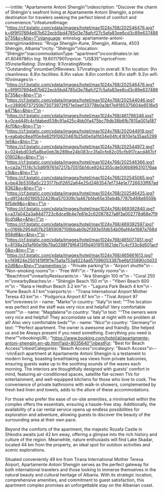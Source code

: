 ---\ntitle: "Apartamente Antoni Shengjin"\ndescription: "Discover the charm of Shëngjin's seafront living at Apartamente Antoni Shengjin, a prime destination for travelers seeking the perfect blend of comfort and convenience."\nfeaturedImage: "https://cf.bstatic.com/xdata/images/hotel/max1024x768/202546476.jpg?k=6f9f07694e87b622ecb5bd4785d3e78afcf27c5afa83ee6cd3c89e637488b735&o=&hp=1"\nlanguage: en\nslug: apartamente-antoni-shengjin\naddress: "Rruga Shengjin-Kune, Shengjin, Albania, 4503 Shëngjin, Albania"\ncity: "Shëngjin"\nlocation: "Shëngjin"\naccommodationType: "apartment"\ncoordinates:\n  lat: 41.8049786\n  lng: 19.60117901\nprice: "US$35"\npriceFrom: 35\nstarRating: 3\nrating: 9.1\nratingWords: "Outstanding"\nnumberOfReviews: 57\nratings:\n  overall: 9.1\n  location: 9\n  cleanliness: 8.9\n  facilities: 8.9\n  value: 8.8\n  comfort: 8.9\n  staff: 9.3\n  wifi: 10\nimages:\n  - "https://cf.bstatic.com/xdata/images/hotel/max1024x768/202546476.jpg?k=6f9f07694e87b622ecb5bd4785d3e78afcf27c5afa83ee6cd3c89e637488b735&o=&hp=1"\n  - "https://cf.bstatic.com/xdata/images/hotel/max1024x768/202544046.jpg?k=c28906737250b73073972f671e0eef33778b0a3bf7e9185375604e6516e5a471&o=&hp=1"\n  - "https://cf.bstatic.com/xdata/images/hotel/max1024x768/461796346.jpg?k=0ced44fc4cfdabed538c91a425c4bb0fa475bc79db38b6fb7815a001a1874cf0&o=&hp=1"\n  - "https://cf.bstatic.com/xdata/images/hotel/max1024x768/202044918.jpg?k=eababc8ea1f0e4e82f910620461b25d0e0a1fd34e04fc41810e1a35aa52991e5&o=&hp=1"\n  - "https://cf.bstatic.com/xdata/images/hotel/max1024x768/202544972.jpg?k=024ebd03d5a8be0eb3b289be24b083cc3fa0cfe82c05cfb917cacd467cf01902&o=&hp=1"\n  - "https://cf.bstatic.com/xdata/images/hotel/max1024x768/202546366.jpg?k=ca2a71174c1c5d6f9761d7217b70515b14ce9242355cde506b896310176aac1b&o=&hp=1"\n  - "https://cf.bstatic.com/xdata/images/hotel/max1024x768/202545065.jpg?k=be43b5308a5c223177bd12652a64e25d2483547ef734e1e7726633ff87ad8362&o=&hp=1"\n  - "https://cf.bstatic.com/xdata/images/hotel/max1024x768/202546425.jpg?k=d9134c60190532429ba570309c1a467bf4e65e35eb4b7787b468e8559b6f5de9&o=&hp=1"\n  - "https://cf.bstatic.com/xdata/images/hotel/max1024x768/469392840.jpg?k=a37a042a3a84d7723c6dce9b4e7e81e2c62067827a8f3a002778d68e7f96cd1d&o=&hp=1"\n  - "https://cf.bstatic.com/xdata/images/hotel/max1024x768/469392597.jpg?k=0166b2954d07b25859087106bbab0b2f393e5fdb54b06af44e1687a768d958d6&o=&hp=1"\n  - "https://cf.bstatic.com/xdata/images/hotel/max1024x768/465077451.jpg?k=8138a2d1af90e19b79a0298f79f6413f9d4019151821de71c4cf33c8d501acf0&o=&hp=1"\n  - "https://cf.bstatic.com/xdata/images/hotel/max1024x768/465661613.jpg?k=f49824e2501419f9f1e75a1a753a8224ad57096053387be6bf35890c0d33e2d9&o=&hp=1"\namenities:\n  - "Private parking"\n  - "Airport shuttle"\n  - "Non-smoking rooms"\n  - "Free WiFi"\n  - "Family rooms"\n  - "Beachfront"\nnearbyRestaurants:\n  - "Ara Shengjin 100 m"\n  - "Coral 250 m"\nnearbyBeaches:\n  - "Shëngjin Beach 150 m"\n  - "Ylberi Beach 600 m"\n  - "Rana e Hedhun Beach 3.2 km"\n  - "Laguna Park Beach 4 km"\n  - "Kune Beach 4.1 km"\nairports:\n  - "Tirana International Airport Mother Teresa 43 km"\n  - "Podgorica Airport 67 km"\n  - "Tivat Airport 97 km"\nreviews:\n  - name: "Marko"\n    country: "Italy"\n    text: "“The location was perfect and the staff was very nice and helpful! Very comfortable room”"\n  - name: "Magdalena"\n    country: "Italy"\n    text: "“The owners were very nice and helpful! They accomodate us late at night with no problem at all! Also very comfortable beds”"\n  - name: "Nico"\n    country: "Germany"\n    text: "“Perfect apartment. The owner is awesome and fraindly. She helped us and be Always present if you need something. Everything you need is there”"\nbookingURL: "https://www.booking.com/hotel/al/apartamente-antoni-shengjin.en-gb.html?aid=8035640"\nbestFor: "Best for Beach Access"\nbestCategories: "Beach Access"\ncategory: "Beach Access"\n---\n\nEach apartment at Apartamente Antoni Shengjin is a testament to modern living, boasting breathtaking sea views from private balconies, ensuring guests wake up to the soothing sounds of the waves each morning. The interiors are thoughtfully designed with guests' comfort in mind, featuring air-conditioned spaces, satellite flat-screen TVs for entertainment, and well-equipped kitchens for those who love to cook. The convenience of private bathrooms with walk-in showers, complemented by fresh bed linen and towels, adds to the allure of these accommodations.

For those who prefer the ease of on-site amenities, a minimarket within the complex offers the essentials, ensuring a hassle-free stay. Additionally, the availability of a car rental service opens up endless possibilities for exploration and adventure, allowing guests to discover the beauty of the surrounding area at their own pace.

Beyond the comforts of the apartment, the majestic Rozafa Castle in Shkodra awaits just 42 km away, offering a glimpse into the rich history and culture of the region. Meanwhile, nature enthusiasts will find Lake Skadar, located 44 km from the property, an ideal spot for outdoor activities and scenic explorations.

Situated conveniently 49 km from Tirana International Mother Teresa Airport, Apartamente Antoni Shengjin serves as the perfect gateway for both international travelers and those looking to immerse themselves in the natural beauty and cultural heritage of Albania. With its strategic location, comprehensive amenities, and commitment to guest satisfaction, this apartment complex promises an unforgettable stay on the Albanian coast.